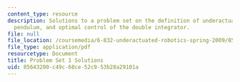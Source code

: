 ```yaml
---
content_type: resource
description: Solutions to a problem set on the definition of underactuated, the simple
  pendulum, and optimal control of the double integrator.
file: null
file_location: /coursemedia/6-832-underactuated-robotics-spring-2009/85643200c49c68ce52c953b28a29101a_MIT6_832s09_sol_pset01.pdf
file_type: application/pdf
resourcetype: Document
title: Problem Set 1 Solutions
uid: 85643200-c49c-68ce-52c9-53b28a29101a
---
```


